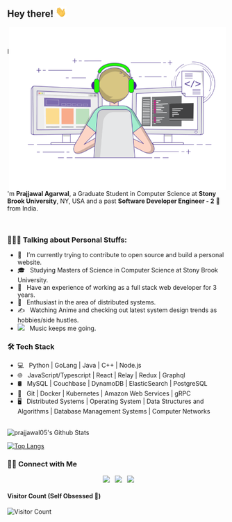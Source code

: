 <h2> Hey there! <img src="https://github.com/prajjawal05/prajjawal05/blob/main/wave.gif" width="25"></h2>
<img align="right" alt="GIF" src="https://raw.githubusercontent.com/prajjawal05/prajjawal05/main/gif3.gif" width="500"/>

<br />
<br />

I'm **Prajjawal Agarwal**, a Graduate Student in Computer Science at **Stony Brook University**, NY, USA and a past **Software Developer Engineer - 2** 🚀 from India.

<br />

<h3> 👨🏻‍💻 Talking about Personal Stuffs: </h3>

- 🔭 &nbsp; I’m currently trying to contribute to open source and build a personal website.
- 🎓 &nbsp; Studying Masters of Science in Computer Science at Stony Brook University.
- 💼 &nbsp; Have an experience of working as a full stack web developer for 3 years.
- 🌱 &nbsp; Enthusiast in the area of distributed systems.
- ✍️ &nbsp; Watching Anime and checking out latest system design trends as hobbies/side hustles.
- <img src="https://cdn3.emoji.gg/emojis/SpotifyLogo.png" width="25"></h2> &nbsp; Music keeps me going.

<h3>🛠 Tech Stack</h3>

- 💻 &nbsp; Python | GoLang | Java | C++ | Node.js
- 🌐 &nbsp; JavaScript/Typescript | React | Relay | Redux | Graphql
- 🛢 &nbsp; MySQL | Couchbase | DynamoDB | ElasticSearch | PostgreSQL
- 🔧 &nbsp; Git | Docker | Kubernetes | Amazon Web Services | gRPC
- 🖥 &nbsp; Distributed Systems | Operating System | Data Structures and Algorithms | Database Management Systems | Computer Networks

<br>

<img align="center" src="https://github-readme-stats.vercel.app/api?username=prajjawal05&include_all_commits=true&count_private=true&show_icons=true&line_height=20&title_color=7A7ADB&icon_color=2234AE&text_color=D3D3D3&bg_color=0,000000,130F40" alt="prajjawal05's Github Stats">

</br>

[![Top Langs](https://github-readme-stats.vercel.app/api/top-langs/?username=prajjawal05&layout=compact&text_color=daf7dc&bg_color=151515)](https://github.com/prajjawal05/github-readme-stats)


<h3> 🤝🏻 Connect with Me </h3>

<p align="center">
&nbsp; <a href="https://www.linkedin.com/in/prajjawal05/" target="_blank" rel="noopener noreferrer"><img src="https://img.icons8.com/plasticine/100/000000/linkedin.png" width="50" /></a>
&nbsp; <a href="mailto:prajjawalagarwal@gmail.com" target="_blank" rel="noopener noreferrer"><img src="https://img.icons8.com/plasticine/100/000000/gmail.png"  width="50" /></a>
&nbsp; <a href="https://www.instagram.com/prajjawal05/" target="_blank" rel="noopener noreferrer"><img src="https://img.icons8.com/plasticine/100/000000/instagram-new.png" width="50" /></a>  
</p>

#### **Visitor Count** (Self Obsessed 🙈)
 ![Visitor Count](https://profile-counter.glitch.me/{prajjawal05}/count.svg)
